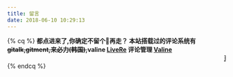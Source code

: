 ```yaml
---
title: 留言
date: 2018-06-10 10:29:13
---
```


{% cq %}
**都点进来了,你确定不留个👣再走？
本站搭载过的评论系统有 ~~gitalk,gitment,来必力(韩国),~~valine
[LiveRe](https://livere.com/insight/communite) 评论管理 [Valine](https://lruihao.leanapp.cn/)**
<marquee>**[玩玩小游戏](/games) [换友链点这留言](/links.html)**</marquee>
{% endcq %}
